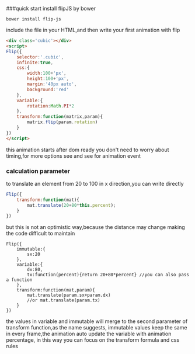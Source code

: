 ###quick start
install flipJS by bower

````
bower install flip-js
````

include the file in your HTML,and then write your first animation with flip
```` HTML
<div class='cubic'></div>
<script>
Flip({
    selector:'.cubic',
    infinite:true,
    css:{
        width:100+'px',
        height:100+'px',
        margin:'40px auto',
        background:'red'
    },
    variable:{
        rotation:Math.PI*2
    },
    transform:function(matrix,param){
        matrix.flip(param.rotation)
    }
})
</script>
````
this animation starts after dom ready you don't need to worry about timing,for more options see
and see  for animation event
### calculation parameter
to translate an element from 20 to 100 in x direction,you can write directly
```` javascript
Flip({
    transform:function(mat){
        mat.translate(20+80*this.percent);
    }
})
````
but this is not an optimistic way,because the distance may change making the code difficult to maintain
````
Flip({
    immutable:{
        sx:20
    },
    variable:{
        dx:80,
        tx:function(percent){return 20+80*percent} //you can also pass a function
    },
    transform:function(mat,param){
        mat.translate(param.sx+param.dx)
        //or mat.translate(param.tx)
    }
})
````
the values in variable and immutable will merge to the second parameter of transform function,as the name suggests,
immutable values keep the same in every frame,the animation auto update the variable with animation percentage,
in this way you can focus on the transform formula and css rules



